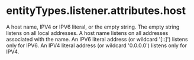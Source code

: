 # entityTypes.listener.attributes.host

A host name, IPV4 or IPV6 literal, or the empty string. The empty string listens on all local addresses. A host name listens on all addresses associated with the name. An IPV6 literal address (or wildcard '[::]') listens only for IPV6. An IPV4 literal address (or wildcard '0.0.0.0') listens only for IPV4.

